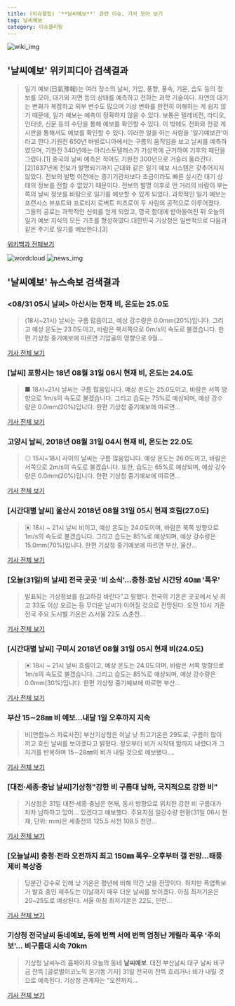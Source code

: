 ```yaml
---
title: (이슈클립) '**날씨예보**' 관련 이슈, 기사 모아 보기
tag: 날씨예보
category: 이슈클리핑
---
```

![wiki_img](https://user-images.githubusercontent.com/42597476/44503234-41136a80-a6d0-11e8-9071-6fc6418eafe4.png)
## **'**날씨예보**'** 위키피디아 검색결과
>일기 예보(日氣豫報)는 여러 장소의 날씨, 기압, 풍향, 풍속, 기온, 습도 등의 정보를 모아, 대기와 지면 등의 상태를 예측하고 전하는 과학 기술이다. 자연의 대기는 변화가 복잡하고 외부 변수도 많으며 기상 변화를 완전히 이해하는 게 쉽지 않기 때문에, 일기 예보는 예측이 정확하지 않을 수 있다. 보통은 텔레비전, 라디오, 인터넷, 신문 등의 수단을 통해 예보를 확인할 수 있다. 이 밖에도 전화와 전광 게시판을 통해서도 예보를 확인할 수 있다. 이러한 일을 하는 사람을 '일기예보관'이라고 한다.기원전 650년 바빌로니아에서는 구름의 움직임을 보고 날씨를 예측하였으며, 기원전 340년에는 아리스토텔레스가 기상학에 근거하여 기후의 패턴을 그렸다.[1] 중국의 날씨 예측은 적어도 기원전 300년으로 거슬러 올라간다.[2]1837년에 전보가 발명되기까지 근대와 같은 일기 예보 시스템은 갖추어지지 않았다. 전보의 발명 이전에는 증기기관차보다 조금이라도 빠른 실시간 대기 상태의 정보를 전할 수 없었기 때문이다. 전보의 발명 이후로 먼 거리의 바람이 부는 쪽의 날씨 정보를 바탕으로 일기를 예보할 수 있게 되었다. 과학적인 일기 예보는 프랜시스 뷰포트와 프로티지 로버트 피츠로이 두 사람의 공적으로 이루어졌다. 그들의 공로는 과학적인 신뢰를 얻게 되었고, 영국 함대에 받아들여진 뒤 오늘의 일기 예보 지식의 모든 기초를 형성하였다.대한민국 기상청은 일반적으로 다음과 같은 주기로 일기를 예보한다.[3]

<a href="https://ko.wikipedia.org/wiki/날씨예보" target="_blank">위키백과 전체보기</a>

![wordcloud](https://s3.ap-northeast-2.amazonaws.com/lyrics101-wordcloud/2018-08-31-1535665584.png)
![news_img](https://user-images.githubusercontent.com/42597476/44507050-1206f400-a6e4-11e8-8d98-7ffbfebb353f.png)
## **'**날씨예보**'** 뉴스속보 검색결과
### <08/31 05시 날씨> 아산시는 현재 비, 온도는 25.0도

>(18시~21시) 날씨는 구름 많음이고, 예상 강수량은 0.0mm(20%)입니다. 그리고 예상 온도는 23.0도이고, 바람은 북서쪽으로 0m/s의 속도로 불겠습니다. 한편 기상청 중기예보에 따르면 기압골의 영향으로 9월...

<a href="http://www.ccdn.co.kr/news/articleView.html?idxno=537755" target="_blank">기사 전체 보기</a>

### [날씨] 포항시는 18년 08월 31일 06시 현재 비, 온도는 24.0도

>■ 18시~21시 날씨는 구름 많음입니다. 예상 온도는 25.0도이고, 바람은 서쪽 방향으로 1m/s의 속도로 불겠습니다. 그리고 습도는 75%로 예상되며, 예상 강수량은 0.0mm(20%)입니다. 한편 기상청 중기예보에 따르면...

<a href="http://www.ksilbo.co.kr/news/articleView.html?idxno=656759" target="_blank">기사 전체 보기</a>

### 고양시 날씨, 2018년 08월 31일 04시 현재 비, 온도는 22.0도

>◎ 15시~18시 사이의 날씨는 구름 많음입니다. 예상 온도는 26.0도이고, 바람은 서쪽으로 2m/s의 속도로 불겠습니다. 또한, 습도는 65%로 예상되며, 예상 강수량은 0.0mm(20%)입니다. 한편 기상청 중기예보에 따르면...

<a href="http://www.kgdm.co.kr/news/articleView.html?idxno=604577" target="_blank">기사 전체 보기</a>

### [시간대별 날씨] 울산시 2018년 08월 31일 05시 현재 흐림(27.0도)

>▣ 18시 ~ 21시 날씨 비이고, 예상 온도는 24.0도이며, 바람은 북쪽 방향으로 1m/s의 속도로 불겠습니다. 그리고 습도는 85%로 예상되며, 예상 강수량은 15.0mm(70%)입니다. 한편 기상청 중기예보에 따르면 부산, 울산...

<a href="http://www.ujeil.com/news/articleView.html?idxno=212830" target="_blank">기사 전체 보기</a>

### [오늘(31일)의 날씨] 전국 곳곳 '비 소식'…충청·호남 시간당 40㎜ '폭우'

>발표되는 기상정보를 참고하길 바란다"고 말했다. 전국의 기온은 곳곳에서 낮 최고 33도 이상 오르는 등 무더운 날씨가 이어질 것으로 전망된다. 오전 10시 기준 전국 주요 도시별 기온은 △서울 22도 △춘천...

<a href="http://daily.hankooki.com/lpage/society/201808/dh20180831010013137820.htm" target="_blank">기사 전체 보기</a>

### [시간대별 날씨] 구미시 2018년 08월 31일 05시 현재 비(24.0도)

>▣ 18시 ~ 21시 날씨 흐림이고, 예상 온도는 24.0도이며, 바람은 서쪽 방향으로 1m/s의 속도로 불겠습니다. 그리고 습도는 85%로 예상되며, 예상 강수량은 0.0mm(30%)입니다. 한편 기상청 중기예보에 따르면 부산...

<a href="http://www.ujeil.com/news/articleView.html?idxno=212843" target="_blank">기사 전체 보기</a>

### 부산 15∼28㎜ 비 예보…내달 1일 오후까지 지속

>비[연합뉴스 자료사진] 부산기상청은 이날 낮 최고기온은 29도로, 구름이 많이 끼고 흐린 날씨를 보이겠다고 밝혔다. 정오부터 비가 시작돼 밤까지 내렸다가 그치기를 반복하며 15∼28㎜의 비가 내릴 것으로 예보됐다....

<a href="http://app.yonhapnews.co.kr/YNA/Basic/SNS/r.aspx?c=AKR20180831009900051&did=1195m" target="_blank">기사 전체 보기</a>

### [대전·세종·충남 날씨]기상청"강한 비 구름대 남하, 국지적으로 강한 비"

>기상청은 31일 대전·세종·충남은 현재, 동서 방향으로 위치한 강한 비 구름대가 차차 남하하고 있어... 있겠다고 예보했다. 주요지점 일강수량 현황(31일 06시 현재, 단위: mm)은 세종전의 125.5 서천 108.5 천안...

<a href="http://www.kookje.co.kr/news2011/asp/newsbody.asp?code=0300&key=20180831.99099014520" target="_blank">기사 전체 보기</a>

### [오늘날씨] 충청·전라 오전까지 최고 150㎜ 폭우-오후부터 갤 전망…태풍 제비 북상중

>당분간 강수로 인해 낮 기온은 평년에 비해 약간 낮을 전망이다. 하지만 폭염특보가 발효 중인 제주도는 이날까지 매우 더운 날씨를 보이겠다. 아침 최저기온은 20~25도로 예상된다. 서울 아침 최저기온은 22도, 인천...

<a href="http://www.econonews.co.kr/news/articleView.html?idxno=34518" target="_blank">기사 전체 보기</a>

### 기상청 전국날씨 동네예보, 동에 번쩍 서에 번쩍 엄청난 게릴라 폭우 '주의보'... 비구름대 시속 70km

>기상청 날씨누리 홈페이지 오늘의 동네 **날씨예보**. 대전 부산날씨 대구 날씨 비구금 잔뜩 [글로벌이코노믹 온기동 기자] 31일 전국이 잔뜩 흐리거나 비가 내릴 것으로 예측된다. 기상청 관계자는 “오전까지...

<a href="http://www.g-enews.com/ko-kr/news/article/news_all/2018083106160936654e4869c120_1/article.html" target="_blank">기사 전체 보기</a>


